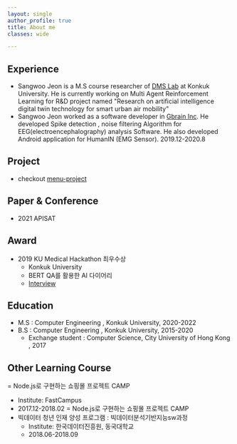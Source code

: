```yaml
---
layout: single
author_profile: true
title: About me
classes: wide

---
```


## Experience
- Sangwoo Jeon is a M.S course researcher of [DMS Lab](https://dmslab-konkuk.github.io/) at Konkuk University. He is currently working on Multi Agent Reinforcement Learning for R&D project named "Research on artificial intelligence digital twin technology for smart urban air mobility"  
- Sangwoo Jeon worked as a software developer in [Gbrain Inc](http://gbrainlife.com/). He developed Spike detection , noise filtering Algorithm for EEG(electroencephalography) analysis Software. He also developed Android application for HumanIN (EMG Sensor). 2019.12-2020.8

## Project
- checkout [menu-project](https://sangwooj.github.io/project/)

## Paper & Conference
- 2021 APISAT

## Award
- 2019 KU Medical Hackathon 최우수상
  - Konkuk University
  - BERT QA를 활용한 AI 다이어리
  - [Interview](https://blog.naver.com/dreamkonkuk/221725677935)

## Education
- M.S : Computer Engineering , Konkuk University, 2020-2022
- B.S : Computer Engineering , Konkuk University, 2015-2020 
  - Exchange student : Computer Science, City University of Hong Kong , 2017

## Other Learning Course
= Node.js로 구현하는 쇼핑몰 프로젝트 CAMP
  - Institute: FastCampus
  - 2017.12-2018.02
= Node.js로 구현하는 쇼핑몰 프로젝트 CAMP
- 빅데이터 청년 인재 양성 프로그램 : 빅데이터분석기반지능sw과정
  -  Institute: 한국데이터진흥원, 동국대학교
  -  2018.06-2018.09


